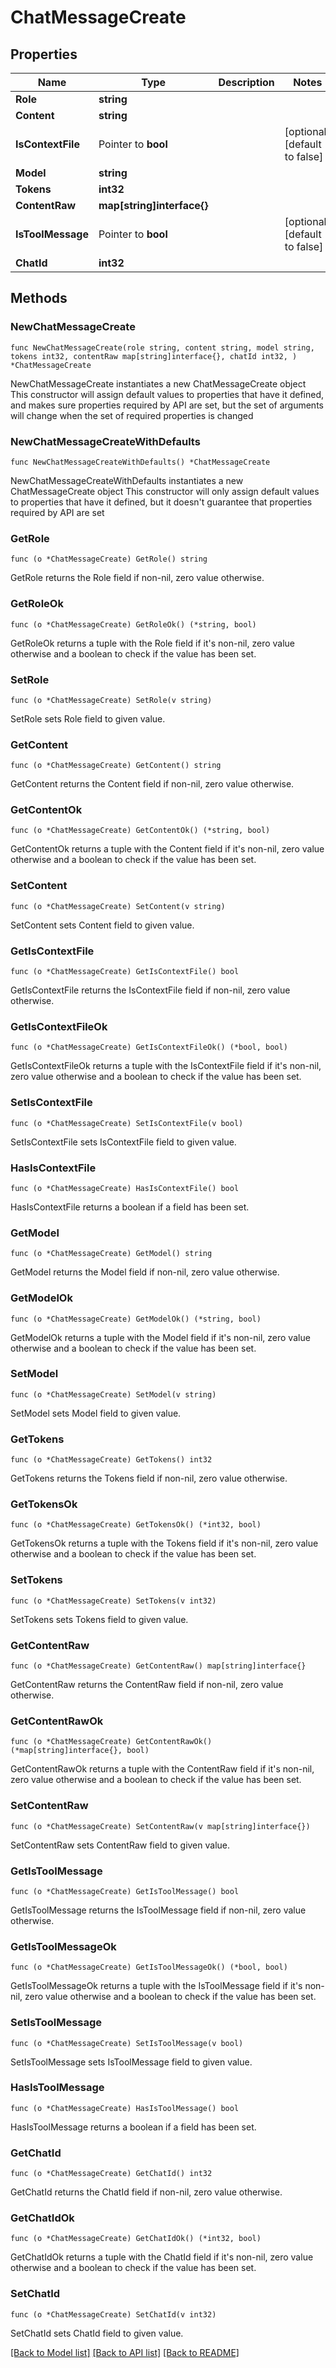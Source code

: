 # ChatMessageCreate

## Properties

| Name              | Type                       | Description | Notes                         |
| ----------------- | -------------------------- | ----------- | ----------------------------- |
| **Role**          | **string**                 |             |
| **Content**       | **string**                 |             |
| **IsContextFile** | Pointer to **bool**        |             | [optional] [default to false] |
| **Model**         | **string**                 |             |
| **Tokens**        | **int32**                  |             |
| **ContentRaw**    | **map[string]interface{}** |             |
| **IsToolMessage** | Pointer to **bool**        |             | [optional] [default to false] |
| **ChatId**        | **int32**                  |             |

## Methods

### NewChatMessageCreate

`func NewChatMessageCreate(role string, content string, model string, tokens int32, contentRaw map[string]interface{}, chatId int32, ) *ChatMessageCreate`

NewChatMessageCreate instantiates a new ChatMessageCreate object
This constructor will assign default values to properties that have it defined,
and makes sure properties required by API are set, but the set of arguments
will change when the set of required properties is changed

### NewChatMessageCreateWithDefaults

`func NewChatMessageCreateWithDefaults() *ChatMessageCreate`

NewChatMessageCreateWithDefaults instantiates a new ChatMessageCreate object
This constructor will only assign default values to properties that have it defined,
but it doesn't guarantee that properties required by API are set

### GetRole

`func (o *ChatMessageCreate) GetRole() string`

GetRole returns the Role field if non-nil, zero value otherwise.

### GetRoleOk

`func (o *ChatMessageCreate) GetRoleOk() (*string, bool)`

GetRoleOk returns a tuple with the Role field if it's non-nil, zero value otherwise
and a boolean to check if the value has been set.

### SetRole

`func (o *ChatMessageCreate) SetRole(v string)`

SetRole sets Role field to given value.

### GetContent

`func (o *ChatMessageCreate) GetContent() string`

GetContent returns the Content field if non-nil, zero value otherwise.

### GetContentOk

`func (o *ChatMessageCreate) GetContentOk() (*string, bool)`

GetContentOk returns a tuple with the Content field if it's non-nil, zero value otherwise
and a boolean to check if the value has been set.

### SetContent

`func (o *ChatMessageCreate) SetContent(v string)`

SetContent sets Content field to given value.

### GetIsContextFile

`func (o *ChatMessageCreate) GetIsContextFile() bool`

GetIsContextFile returns the IsContextFile field if non-nil, zero value otherwise.

### GetIsContextFileOk

`func (o *ChatMessageCreate) GetIsContextFileOk() (*bool, bool)`

GetIsContextFileOk returns a tuple with the IsContextFile field if it's non-nil, zero value otherwise
and a boolean to check if the value has been set.

### SetIsContextFile

`func (o *ChatMessageCreate) SetIsContextFile(v bool)`

SetIsContextFile sets IsContextFile field to given value.

### HasIsContextFile

`func (o *ChatMessageCreate) HasIsContextFile() bool`

HasIsContextFile returns a boolean if a field has been set.

### GetModel

`func (o *ChatMessageCreate) GetModel() string`

GetModel returns the Model field if non-nil, zero value otherwise.

### GetModelOk

`func (o *ChatMessageCreate) GetModelOk() (*string, bool)`

GetModelOk returns a tuple with the Model field if it's non-nil, zero value otherwise
and a boolean to check if the value has been set.

### SetModel

`func (o *ChatMessageCreate) SetModel(v string)`

SetModel sets Model field to given value.

### GetTokens

`func (o *ChatMessageCreate) GetTokens() int32`

GetTokens returns the Tokens field if non-nil, zero value otherwise.

### GetTokensOk

`func (o *ChatMessageCreate) GetTokensOk() (*int32, bool)`

GetTokensOk returns a tuple with the Tokens field if it's non-nil, zero value otherwise
and a boolean to check if the value has been set.

### SetTokens

`func (o *ChatMessageCreate) SetTokens(v int32)`

SetTokens sets Tokens field to given value.

### GetContentRaw

`func (o *ChatMessageCreate) GetContentRaw() map[string]interface{}`

GetContentRaw returns the ContentRaw field if non-nil, zero value otherwise.

### GetContentRawOk

`func (o *ChatMessageCreate) GetContentRawOk() (*map[string]interface{}, bool)`

GetContentRawOk returns a tuple with the ContentRaw field if it's non-nil, zero value otherwise
and a boolean to check if the value has been set.

### SetContentRaw

`func (o *ChatMessageCreate) SetContentRaw(v map[string]interface{})`

SetContentRaw sets ContentRaw field to given value.

### GetIsToolMessage

`func (o *ChatMessageCreate) GetIsToolMessage() bool`

GetIsToolMessage returns the IsToolMessage field if non-nil, zero value otherwise.

### GetIsToolMessageOk

`func (o *ChatMessageCreate) GetIsToolMessageOk() (*bool, bool)`

GetIsToolMessageOk returns a tuple with the IsToolMessage field if it's non-nil, zero value otherwise
and a boolean to check if the value has been set.

### SetIsToolMessage

`func (o *ChatMessageCreate) SetIsToolMessage(v bool)`

SetIsToolMessage sets IsToolMessage field to given value.

### HasIsToolMessage

`func (o *ChatMessageCreate) HasIsToolMessage() bool`

HasIsToolMessage returns a boolean if a field has been set.

### GetChatId

`func (o *ChatMessageCreate) GetChatId() int32`

GetChatId returns the ChatId field if non-nil, zero value otherwise.

### GetChatIdOk

`func (o *ChatMessageCreate) GetChatIdOk() (*int32, bool)`

GetChatIdOk returns a tuple with the ChatId field if it's non-nil, zero value otherwise
and a boolean to check if the value has been set.

### SetChatId

`func (o *ChatMessageCreate) SetChatId(v int32)`

SetChatId sets ChatId field to given value.

[[Back to Model list]](../README.md#documentation-for-models) [[Back to API list]](../README.md#documentation-for-api-endpoints) [[Back to README]](../README.md)
